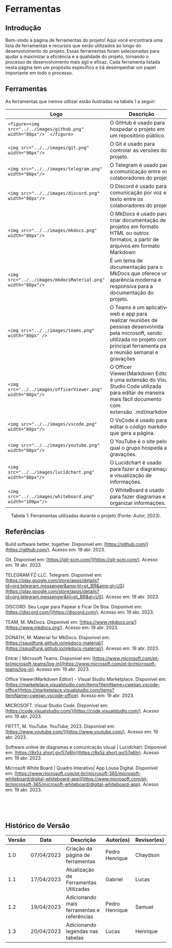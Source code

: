 # Ferramentas

## Introdução

Bem-vindo à página de ferramentas do projeto! Aqui você encontrará uma lista de ferramentas e recursos que serão utilizados ao longo do desenvolvimento do projeto. Essas ferramentas foram selecionadas para ajudar a maximizar a eficiência e a qualidade do projeto, tornando o processo de desenvolvimento mais ágil e eficaz. Cada ferramenta listada nesta página tem um propósito específico e irá desempenhar um papel importante em todo o processo.

## Ferramentas

As ferramentas que iremos utilizar estão ilustradas na tabela 1 a seguir:

| Logo                                                                       | Descrição                                                                                                                                                                                     |
| -------------------------------------------------------------------------- | ----------------------------------------------------------------------------------------------------------------------------------------------------------------------------------------------- |
| `<figure><img src="../../images/github.png" width="80px"/>``</figure>` | O GitHub é usado para hospedar o projeto em um repositório público.                                                                                                                          |
| `<img src="../../images/git.png" width="90px"/>`                         | O Git é usado para controlar as versões do projeto.                                                                                                                                           |
| `<img src="../../images/telegram.png" width="80px"/>`                    | O Telegram é usado para a comunicação entre os colaboradores do projeto.                                                                                                                     |
| `<img src="../../images/discord.png" width="80px"/>`                     | O Discord é usado para a comunicação por voz e texto entre os colaboradores do projeto.                                                                                                      |
| `<img src="../../images/mkdocs.png" width="80px"/>`                      | O MkDocs é usado para criar documentação de projetos em formato HTML ou outros formatos, a partir de arquivos em formato Markdown                                                            |
| `<img src="../../images/mkdocsMaterial.png" width="80px"/>`              | É um tema de documentação para o MkDocs que oferece uma aparência moderna e responsiva para a documentação do projeto.                                                                    |
| `<img src="../../images/teams.png" width="80px" />`                      | O Teams é um aplicativo web e app para realizar reuniões de pessoas desenvolvida pela microsoft, sendo utilizada no projeto como principal ferramenta para a reunião semanal e gravações |
| `<img src="../../images/officerViewer.png" width="80px"/>`               | O Officer Viewer(Markdown Editor) é uma extensão do Visual Studio Code utilizada para editar de maneira mais fácil documento com extensão  .md(markdown)                                  |
| `<img src="../../images/vscode.png" width="80px"/>`                      | O VsCode é usado para editar o código markdown que gera a página.                                                                                                                            |
| `<img src="../../images/youtube.png" width="80px"/>`                     | O YouTube é o site pelo qual o grupo hospeda as gravações.                                                                                                                                   |
| `<img src="../../images/lucidchart.png" width="80px"/>`                  | O Lucidchart é usado para fazer a diagramação e visualização de informações.                                                                                                             |
| `<img src="../../images/whiteboard.png" width="100px"/>`                 | O WhiteBoard é usado para fazer diagramas e organizar informações.                                                                                                                           |

<div style="text-align: center">
<p> Tabela 1: Ferramentas utilizadas durante o projeto (Fonte: Autor, 2023). </p>
</div>

## Referências

Build software better, together. Disponível em: [https://github.com/](https://github.com/). Acesso em: 19 abr. 2023.

Git. Disponível em: [https://git-scm.com/](https://git-scm.com/). Acesso em: 19 abr. 2023.

TELEGRAM FZ-LLC. Telegram. Disponível em: [https://play.google.com/store/apps/details?id=org.telegram.messenger&amp;hl=pt_BR&amp;gl=US](https://play.google.com/store/apps/details?id=org.telegram.messenger&hl=pt_BR&gl=US). Acesso em: 19 abr. 2023.

‌DISCORD. Seu Lugar para Papear e Ficar De Boa. Disponível em: [https://discord.com/](https://discord.com/). Acesso em: 19 abr. 2023.

TEAM, M. MkDocs. Disponível em: [https://www.mkdocs.org/](https://www.mkdocs.org/). Acesso em: 19 abr. 2023.

DONATH, M. Material for MkDocs. Disponível em: [https://squidfunk.github.io/mkdocs-material/](https://squidfunk.github.io/mkdocs-material/). Acesso em: 19 abr. 2023.

‌Entrar | Microsoft Teams. Disponível em: [https://www.microsoft.com/pt-br/microsoft-teams/log-in](https://www.microsoft.com/pt-br/microsoft-teams/log-in). Acesso em: 19 abr. 2023.

‌Office Viewer(Markdown Editor) - Visual Studio Marketplace. Disponível em: [https://marketplace.visualstudio.com/items?itemName=cweijan.vscode-office](https://marketplace.visualstudio.com/items?itemName=cweijan.vscode-office). Acesso em: 19 abr. 2023.

‌MICROSOFT. Visual Studio Code. Disponível em: [https://code.visualstudio.com/](https://code.visualstudio.com/). Acesso em: 19 abr. 2023.

‌FRTTT, M. YouTube. YouTube, 2023. Disponível em: [https://www.youtube.com/](https://www.youtube.com/). Acesso em: 19 abr. 2023.

Software online de diagramas e comunicação visual | Lucidchart. Disponível em: [https://8x5z.short.gy/57q6ln](https://8x5z.short.gy/57q6ln). Acesso em: 19 abr. 2023.

Microsoft White Board | Quadro Interativo| App Lousa Digital. Disponível em: [https://www.microsoft.com/pt-br/microsoft-365/microsoft-whiteboard/digital-whiteboard-app](https://www.microsoft.com/pt-br/microsoft-365/microsoft-whiteboard/digital-whiteboard-app). Acesso em: 19 abr. 2023.

‌

‌
‌
‌

## Histórico de Versão

| Versão | Data       | Descrição                                 | Autor(es)      | Revisor(es) |
| ------- | ---------- | ------------------------------------------- | -------------- | ----------- |
| 1.0     | 07/04/2023 | Criação da página de ferramentas         | Pedro Henrique | Chaydson    |
| 1.1     | 17/04/2023 | Atualização de Ferramentas Utilizadas     | Gabriel        | Lucas       |
| 1.2     | 19/04/2023 | Adicionando mais ferramentas e referências | Pedro Henrique | Samuel      |
| 1.3     | 20/04/2023 | Adicionando legendas nas tabelas            | Lucas          | Henrique    |
